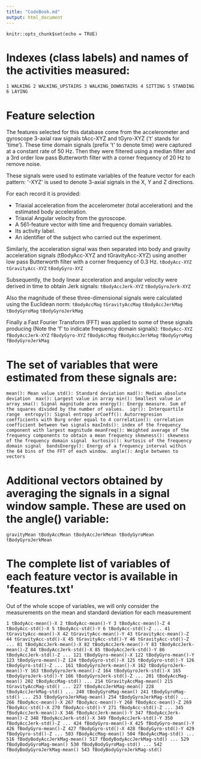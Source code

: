 ```yaml
---
title: "CodeBook.md"
output: html_document
---
```


```{r setup, include=FALSE}
knitr::opts_chunk$set(echo = TRUE)
```

# Indexes (class labels) and names of the activities measured:
`1 WALKING
2 WALKING_UPSTAIRS
3 WALKING_DOWNSTAIRS
4 SITTING
5 STANDING
6 LAYING`

# Feature selection
 
The features selected for this database come from the accelerometer and gyroscope 3-axial raw signals tAcc-XYZ and tGyro-XYZ ('t' stands for 'time'). These time domain signals (prefix 't' to denote time) were captured at a constant rate of 50 Hz. Then they were filtered using a median filter and a 3rd order low pass Butterworth filter with a corner frequency of 20 Hz to remove noise.

These signals were used to estimate variables of the feature vector for each pattern: '-XYZ' is used to denote 3-axial signals in the X, Y and Z directions.

For each record it is provided:

- Triaxial acceleration from the accelerometer (total acceleration) and the estimated body acceleration.
- Triaxial Angular velocity from the gyroscope. 
- A 561-feature vector with time and frequency domain variables. 
- Its activity label. 
- An identifier of the subject who carried out the experiment.

Similarly, the acceleration signal was then separated into body and gravity acceleration signals (tBodyAcc-XYZ and tGravityAcc-XYZ) using another low pass Butterworth filter with a corner frequency of 0.3 Hz.
        `tBodyAcc-XYZ`
        `tGravityAcc-XYZ`
        `tBodyGyro-XYZ`

Subsequently, the body linear acceleration and angular velocity were derived in time to obtain Jerk signals:
        `tBodyAccJerk-XYZ`
        `tBodyGyroJerk-XYZ`

Also the magnitude of these three-dimensional signals were calculated using the Euclidean norm:
        `tBodyAccMag`
        `tGravityAccMag`
        `tBodyAccJerkMag`
        `tBodyGyroMag`
        `tBodyGyroJerkMag`

Finally a Fast Fourier Transform (FFT) was applied to some of these signals producing (Note the 'f' to indicate frequency domain signals):
        `fBodyAcc-XYZ`
        `fBodyAccJerk-XYZ`
        `fBodyGyro-XYZ`
        `fBodyAccMag`
        `fBodyAccJerkMag`
        `fBodyGyroMag`
        `fBodyGyroJerkMag`

# The set of variables that were estimated from these signals are: 

`mean(): Mean value
std(): Standard deviation
mad(): Median absolute deviation 
max(): Largest value in array
min(): Smallest value in array
sma(): Signal magnitude area
energy(): Energy measure. Sum of the squares divided by the number of values. 
iqr(): Interquartile range 
entropy(): Signal entropy
arCoeff(): Autorregresion coefficients with Burg order equal to 4
correlation(): correlation coefficient between two signals
maxInds(): index of the frequency component with largest magnitude
meanFreq(): Weighted average of the frequency components to obtain a mean frequency
skewness(): skewness of the frequency domain signal 
kurtosis(): kurtosis of the frequency domain signal 
bandsEnergy(): Energy of a frequency interval within the 64 bins of the FFT of each window.
angle(): Angle between to vectors`

# Additional vectors obtained by averaging the signals in a signal window sample. These are used on the angle() variable:

`gravityMean
tBodyAccMean
tBodyAccJerkMean
tBodyGyroMean
tBodyGyroJerkMean`

# The complete list of variables of each feature vector is available in 'features.txt'
 
Out of the whole scope of variables, we will only consider the measurements on the mean and standard deviation for each measurement

`1 tBodyAcc-mean()-X
2 tBodyAcc-mean()-Y
3 tBodyAcc-mean()-Z
4 tBodyAcc-std()-X
5 tBodyAcc-std()-Y
6 tBodyAcc-std()-Z
...
41 tGravityAcc-mean()-X
42 tGravityAcc-mean()-Y
43 tGravityAcc-mean()-Z
44 tGravityAcc-std()-X
45 tGravityAcc-std()-Y
46 tGravityAcc-std()-Z
...
81 tBodyAccJerk-mean()-X
82 tBodyAccJerk-mean()-Y
83 tBodyAccJerk-mean()-Z
84 tBodyAccJerk-std()-X
85 tBodyAccJerk-std()-Y
86 tBodyAccJerk-std()-Z
...
121 tBodyGyro-mean()-X
122 tBodyGyro-mean()-Y
123 tBodyGyro-mean()-Z
124 tBodyGyro-std()-X
125 tBodyGyro-std()-Y
126 tBodyGyro-std()-Z
...
161 tBodyGyroJerk-mean()-X
162 tBodyGyroJerk-mean()-Y
163 tBodyGyroJerk-mean()-Z
164 tBodyGyroJerk-std()-X
165 tBodyGyroJerk-std()-Y
166 tBodyGyroJerk-std()-Z
...
201 tBodyAccMag-mean()
202 tBodyAccMag-std()
...
214 tGravityAccMag-mean()
215 tGravityAccMag-std()
...
227 tBodyAccJerkMag-mean()
228 tBodyAccJerkMag-std()
...
240 tBodyGyroMag-mean()
241 tBodyGyroMag-std()
...
253 tBodyGyroJerkMag-mean()
254 tBodyGyroJerkMag-std()
...
266 fBodyAcc-mean()-X
267 fBodyAcc-mean()-Y
268 fBodyAcc-mean()-Z
269 fBodyAcc-std()-X
270 fBodyAcc-std()-Y
271 fBodyAcc-std()-Z
...
345 fBodyAccJerk-mean()-X
346 fBodyAccJerk-mean()-Y
347 fBodyAccJerk-mean()-Z
348 fBodyAccJerk-std()-X
349 fBodyAccJerk-std()-Y
350 fBodyAccJerk-std()-Z
...
424 fBodyGyro-mean()-X
425 fBodyGyro-mean()-Y
426 fBodyGyro-mean()-Z
427 fBodyGyro-std()-X
428 fBodyGyro-std()-Y
429 fBodyGyro-std()-Z
...
503 fBodyAccMag-mean()
504 fBodyAccMag-std()
...
516 fBodyBodyAccJerkMag-mean()
517 fBodyBodyAccJerkMag-std()
...
529 fBodyBodyGyroMag-mean()
530 fBodyBodyGyroMag-std()
...
542 fBodyBodyGyroJerkMag-mean()
543 fBodyBodyGyroJerkMag-std()`